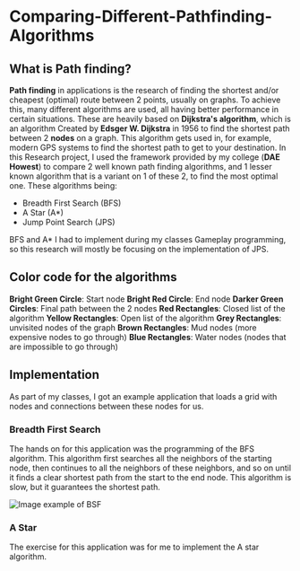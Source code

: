 # Comparing-Different-Pathfinding-Algorithms

## What is Path finding?

**Path finding** in applications is the research of finding the shortest and/or cheapest (optimal) route between 2 points, usually on graphs. To achieve this, many different algorithms are used, all having better performance in certain situations. These are heavily based on **Dijkstra's algorithm**, which is an algorithm Created by **Edsger W. Dijkstra** in 1956 to find the shortest path between 2 **nodes** on a graph. This algorithm gets used in, for example, modern GPS systems to find the shortest path to get to your destination. In this Research project, I used the framework provided by my college (**DAE Howest**) to compare 2 well known path finding algorithms, and 1 lesser known algorithm that is a variant on 1 of these 2, to find the most optimal one. These algorithms being:
* Breadth First Search (BFS)
* A Star (A*)
* Jump Point Search (JPS)

BFS and A* I had to implement during my classes Gameplay programming, so this research will mostly be focusing on the implementation of JPS.

## Color code for the algorithms

**Bright Green Circle**: Start node
**Bright Red Circle**: End node
**Darker Green Circles**: Final path between the 2 nodes
**Red Rectangles**: Closed list of the algorithm
**Yellow Rectangles**: Open list of the algorithm
**Grey Rectangles**: unvisited nodes of the graph
**Brown Rectangles**: Mud nodes (more expensive nodes to go through)
**Blue Rectangles**: Water nodes (nodes that are impossible to go through)

## Implementation

As part of my classes, I got an example application that loads a grid with nodes and connections between these nodes for us. 

### Breadth First Search

The hands on for this application was the programming of the BFS algorithm. This algorithm first searches all the neighbors of the starting node, then continues to all the neighbors of these neighbors, and so on until it finds a clear shortest path from the start to the end node. This algorithm is slow, but it guarantees the shortest path.

![Image example of BSF](https://i.imgur.com/3xqAk8u.png)

### A Star

The exercise for this application was for me to implement the A star algorithm. 
